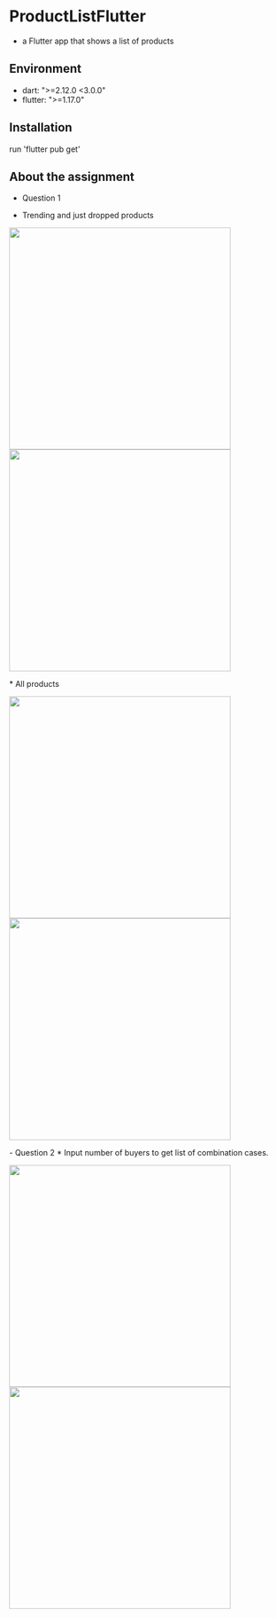 # ProductListFlutter
- a Flutter app that shows a list of products

## Environment
- dart: ">=2.12.0 <3.0.0"
- flutter: ">=1.17.0"
  
## Installation
  run 'flutter pub get'
  
## About the assignment
- Question 1
* Trending and just dropped products
<p>
  <img src="https://github.com/phammaity/ProductListFlutter/blob/main/trending-products.png" width="400" height="auto">
  <img src="https://github.com/phammaity/ProductListFlutter/blob/main/justdropped-products.png" width="400" height="auto">
</p>
* All products
<p>
  <img src="https://github.com/phammaity/ProductListFlutter/blob/main/see-all.png" width="400" height="auto">
  <img src="https://github.com/phammaity/ProductListFlutter/blob/main/products.png" width="400" height="auto">
</p>
- Question 2
* Input number of buyers to get list of combination cases.
<p>
  <img src="https://github.com/phammaity/ProductListFlutter/blob/main/add-number.png" width="400" height="auto">
  <img src="https://github.com/phammaity/ProductListFlutter/blob/main/question2-result.png" width="400" height="auto">
</p>

